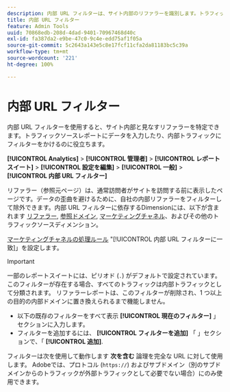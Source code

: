 ```yaml
---
description: 内部 URL フィルターは、サイト内部のリファラーを識別します。トラフィックソースレポートにデータを入力したり、内部トラフィックにフィルターをかけるのに役立ちます。
title: 内部 URL フィルター
feature: Admin Tools
uuid: 70868edb-208d-4dad-9401-70967468d40c
exl-id: fa387da2-e9be-47c0-9c4e-edd75af1f05a
source-git-commit: 5c2643a143e5c8e17fcf11cfa2da81183bc5c39a
workflow-type: tm+mt
source-wordcount: '221'
ht-degree: 100%

---
```



# 内部 URL フィルター

内部 URL フィルターを使用すると、サイト内部と見なすリファラーを特定できます。トラフィックソースレポートにデータを入力したり、内部トラフィックにフィルターをかけるのに役立ちます。

**[!UICONTROL Analytics]** > **[!UICONTROL 管理者]** > **[!UICONTROL レポートスイート]** > **[!UICONTROL 設定を編集]** > **[!UICONTROL 一般]** > **[!UICONTROL 内部 URL フィルター]**

リファラー（参照元ページ）は、通常訪問者がサイトを訪問する前に表示したページです。データの歪曲を避けるために、自社の内部リファラーをフィルターして除外できます。内部 URL フィルターに依存するDimensionには、以下が含まれます [リファラー](/help/components/dimensions/referrer.md), [参照ドメイン](/help/components/dimensions/referring-domain.md), [マーケティングチャネル](/help/components/dimensions/marketing-channel.md)、およびその他のトラフィックソースディメンション。

[マーケティングチャネルの処理ルール](../marketing-channels/c-rules.md) &quot;[!UICONTROL 内部 URL フィルターに一致]」を設定します。

>[!IMPORTANT]
>
>一部のレポートスイートには、ピリオド (`.`) がデフォルトで設定されています。このフィルターが存在する場合、すべてのトラフィックは内部トラフィックとして分類されます。 リファラーレポートは、このフィルターが削除され、1 つ以上の目的の内部ドメインに置き換えられるまで機能しません。

* 以下の既存のフィルターをすべて表示 **[!UICONTROL 現在のフィルター]** 」セクションに入力します。
* フィルターを追加するには、 **[!UICONTROL フィルターを追加]** 「 」セクションで、「 **[!UICONTROL 追加]**.

フィルターは次を使用して動作します **次を含む** 論理を完全な URL に対して使用します。 Adobeでは、プロトコル (`https://`) およびサブドメイン（別のサブドメインからのトラフィックが外部トラフィックとして必要でない場合）にのみ使用できます。

